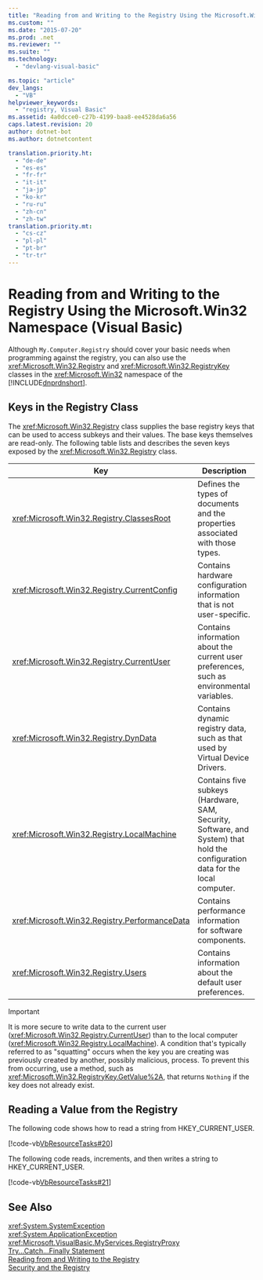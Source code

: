 ```yaml
---
title: "Reading from and Writing to the Registry Using the Microsoft.Win32 Namespace (Visual Basic)"
ms.custom: ""
ms.date: "2015-07-20"
ms.prod: .net
ms.reviewer: ""
ms.suite: ""
ms.technology: 
  - "devlang-visual-basic"

ms.topic: "article"
dev_langs: 
  - "VB"
helpviewer_keywords: 
  - "registry, Visual Basic"
ms.assetid: 4a0dcce0-c27b-4199-baa8-ee4528da6a56
caps.latest.revision: 20
author: dotnet-bot
ms.author: dotnetcontent

translation.priority.ht: 
  - "de-de"
  - "es-es"
  - "fr-fr"
  - "it-it"
  - "ja-jp"
  - "ko-kr"
  - "ru-ru"
  - "zh-cn"
  - "zh-tw"
translation.priority.mt: 
  - "cs-cz"
  - "pl-pl"
  - "pt-br"
  - "tr-tr"
---
```

# Reading from and Writing to the Registry Using the Microsoft.Win32 Namespace (Visual Basic)
Although `My.Computer.Registry` should cover your basic needs when programming against the registry, you can also use the <xref:Microsoft.Win32.Registry> and <xref:Microsoft.Win32.RegistryKey> classes in the <xref:Microsoft.Win32> namespace of the [!INCLUDE[dnprdnshort](~/includes/dnprdnshort-md.md)].  
  
## Keys in the Registry Class  
 The <xref:Microsoft.Win32.Registry> class supplies the base registry keys that can be used to access subkeys and their values. The base keys themselves are read-only. The following table lists and describes the seven keys exposed by the <xref:Microsoft.Win32.Registry> class.  
  
|**Key**|**Description**|  
|-------------|---------------------|  
|<xref:Microsoft.Win32.Registry.ClassesRoot>|Defines the types of documents and the properties associated with those types.|  
|<xref:Microsoft.Win32.Registry.CurrentConfig>|Contains hardware configuration information that is not user-specific.|  
|<xref:Microsoft.Win32.Registry.CurrentUser>|Contains information about the current user preferences, such as environmental variables.|  
|<xref:Microsoft.Win32.Registry.DynData>|Contains dynamic registry data, such as that used by Virtual Device Drivers.|  
|<xref:Microsoft.Win32.Registry.LocalMachine>|Contains five subkeys (Hardware, SAM, Security, Software, and System) that hold the configuration data for the local computer.|  
|<xref:Microsoft.Win32.Registry.PerformanceData>|Contains performance information for software components.|  
|<xref:Microsoft.Win32.Registry.Users>|Contains information about the default user preferences.|  
  
> [!IMPORTANT]
>  It is more secure to write data to the current user (<xref:Microsoft.Win32.Registry.CurrentUser>) than to the local computer (<xref:Microsoft.Win32.Registry.LocalMachine>). A condition that's typically referred to as "squatting" occurs when the key you are creating was previously created by another, possibly malicious, process. To prevent this from occurring, use a method, such as <xref:Microsoft.Win32.RegistryKey.GetValue%2A>, that returns `Nothing` if the key does not already exist.  
  
## Reading a Value from the Registry  
 The following code shows how to read a string from HKEY_CURRENT_USER.  
  
 [!code-vb[VbResourceTasks#20](../../../../visual-basic/developing-apps/programming/computer-resources/codesnippet/VisualBasic/reading-from-and-writing-to-the-registry-using-the-microsoft-win32-namespace_1.vb)]  
  
 The following code reads, increments, and then writes a string to HKEY_CURRENT_USER.  
  
 [!code-vb[VbResourceTasks#21](../../../../visual-basic/developing-apps/programming/computer-resources/codesnippet/VisualBasic/reading-from-and-writing-to-the-registry-using-the-microsoft-win32-namespace_2.vb)]  
  
## See Also  
 <xref:System.SystemException>   
 <xref:System.ApplicationException>   
 <xref:Microsoft.VisualBasic.MyServices.RegistryProxy>   
 [Try...Catch...Finally Statement](../../../../visual-basic/language-reference/statements/try-catch-finally-statement.md)   
 [Reading from and Writing to the Registry](../../../../visual-basic/developing-apps/programming/computer-resources/reading-from-and-writing-to-the-registry.md)   
 [Security and the Registry](../../../../visual-basic/developing-apps/programming/computer-resources/security-and-the-registry.md)

